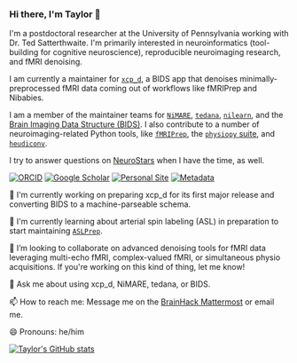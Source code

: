 ### Hi there, I'm Taylor 👋

<!--
**tsalo/tsalo** is a ✨ _special_ ✨ repository because its `README.md` (this file) appears on your GitHub profile.
-->
I'm a postdoctoral researcher at the University of Pennsylvania working with Dr. Ted Satterthwaite.
I'm primarily interested in neuroinformatics (tool-building for cognitive neuroscience), reproducible neuroimaging research, and fMRI denoising.

I am currently a maintainer for [`xcp_d`](https://github.com/PennLINC/xcp_d), a BIDS app that denoises minimally-preprocessed fMRI data coming out of workflows like fMRIPrep and Nibabies.

I am a member of the maintainer teams for [`NiMARE`](https://github.com/neurostuff/NiMARE), [`tedana`](https://github.com/ME-ICA/tedana), [`nilearn`](https://github.com/nilearn/nilearn), and the [Brain Imaging Data Structure (BIDS)](https://bids.neuroimaging.io). I also contribute to a number of neuroimaging-related Python tools, like [`fMRIPrep`](https://github.com/poldracklab/fmriprep), the [`physiopy` suite](https://github.com/physiopy), and [`heudiconv`](https://github.com/nipy/heudiconv).

I try to answer questions on [NeuroStars](https://neurostars.org) when I have the time, as well.

[![ORCID](https://img.shields.io/badge/ORCID-0000--0001--9813--3167-9745f5?style=flat-square.svg)](https://orcid.org/0000-0001-9813-3167)
[![Google Scholar](https://img.shields.io/badge/Google-Scholar-orange?style=flat-square.svg)](https://scholar.google.com/citations?user=IPacJoAAAAAJ)
[![Personal Site](https://img.shields.io/badge/Personal_Site-green?style=flat-square.svg)](https://tsalo.github.io)
[![Metadata](https://img.shields.io/badge/Citation_Metadata-blue?style=flat-square.svg)](https://github.com/tsalo/meta)

🔭 I'm currently working on preparing xcp_d for its first major release and converting BIDS to a machine-parseable schema.

🌱 I'm currently learning about arterial spin labeling (ASL) in preparation to start maintaining [`ASLPrep`](https://github.com/PennLINC/aslprep).

👯 I’m looking to collaborate on advanced denoising tools for fMRI data leveraging multi-echo fMRI, complex-valued fMRI, or simultaneous physio acquisitions. If you're working on this kind of thing, let me know!

💬 Ask me about using xcp_d, NiMARE, tedana, or BIDS.

📫 How to reach me: Message me on the [BrainHack Mattermost](https://mattermost.brainhack.org) or email me.

😄 Pronouns: he/him

[![Taylor's GitHub stats](https://github-readme-stats.vercel.app/api?username=tsalo&theme=midnight-purple)](https://github.com/anuraghazra/github-readme-stats)
